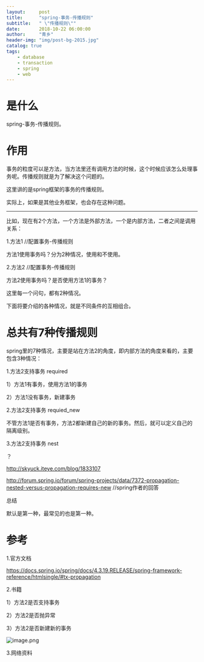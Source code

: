```yaml
---
layout:     post
title:      "spring-事务-传播规则"
subtitle:   " \"传播规则\""
date:       2018-10-22 06:00:00
author:     "青乡"
header-img: "img/post-bg-2015.jpg"
catalog: true
tags:
    - database
    - transaction
    - spring
    - web
---
```


# 是什么

spring-事务-传播规则。

# 作用

事务的粒度可以是方法，当方法里还有调用方法的时候，这个时候应该怎么处理事务呢。传播规则就是为了解决这个问题的。

这里讲的是spring框架的事务的传播规则。

实际上，如果是其他业务框架，也会存在这种问题。

---

比如，现在有2个方法，一个方法是外部方法，一个是内部方法，二者之间是调用关系：

1.方法1 //配置事务-传播规则

方法1使用事务吗？分为2种情况，使用和不使用。

2.方法2 //配置事务-传播规则

方法2使用事务吗？是否使用方法1的事务？

这里每一个问句，都有2种情况。

下面将要介绍的各种情况，就是不同条件的互相组合。

# 总共有7种传播规则

spring里的7种情况，主要是站在方法2的角度，即内部方法的角度来看的，主要包含3种情况：

1.方法2支持事务 required

1）方法1有事务，使用方法1的事务  

2）方法1没有事务，新建事务

2.方法2支持事务 requied_new

不管方法1是否有事务，方法2都新建自己的新的事务。然后，就可以定义自己的隔离级别。

3.方法2支持事务 nest

？

http://skyuck.iteye.com/blog/1833107

http://forum.spring.io/forum/spring-projects/data/7372-propagation-nested-versus-propagation-requires-new //spring作者的回答

总结

默认是第一种，最常见的也是第一种。

# 参考

1.官方文档

https://docs.spring.io/spring/docs/4.3.19.RELEASE/spring-framework-reference/htmlsingle/#tx-propagation

2.书籍

1）方法2是否支持事务

2）方法2是否抛异常

3）方法2是否新建新的事务

![image.png](https://upload-images.jianshu.io/upload_images/6367548-a382d4790cef94bf.png?imageMogr2/auto-orient/strip%7CimageView2/2/w/1240)


3.网络资料

